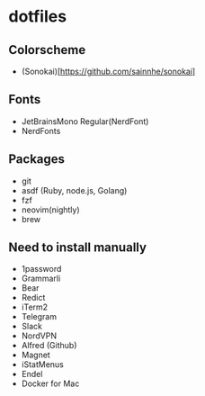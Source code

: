 # dotfiles
## Colorscheme
* (Sonokai)[https://github.com/sainnhe/sonokai]
## Fonts
* JetBrainsMono Regular(NerdFont)
* NerdFonts

## Packages
* git
* asdf (Ruby, node.js, Golang)
* fzf
* neovim(nightly)
* brew

## Need to install manually
* 1password
* Grammarli
* Bear
* Redict
* iTerm2
* Telegram
* Slack
* NordVPN
* Alfred (Github)
* Magnet
* iStatMenus
* Endel
* Docker for Mac
